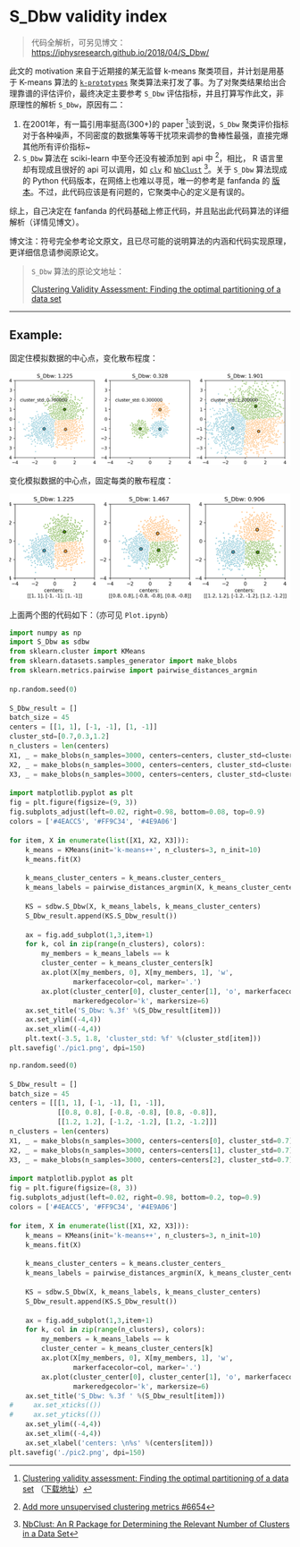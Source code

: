 # S_Dbw validity index

> 代码全解析，可另见博文：https://iphysresearch.github.io/2018/04/S_Dbw/

此文的 motivation 来自于近期接的某无监督 k-means 聚类项目，并计划是用基于 K-means 算法的 [`k-prototypes`](https://github.com/nicodv/kmodes) 聚类算法来打发了事。为了对聚类结果给出合理靠谱的评估评价，最终决定主要参考 `S_Dbw` 评估指标，并且打算写作此文，非原理性的解析 `S_Dbw`，原因有二：

1. 在2001年，有一篇引用率挺高(300+)的 paper [^1]谈到说，`S_Dbw` 聚类评价指标对于各种噪声，不同密度的数据集等等干扰项来调参的鲁棒性最强，直接完爆其他所有评价指标~ 
2. `S_Dbw` 算法在 sciki-learn 中至今还没有被添加到 api 中 [^2]，相比， R 语言里却有现成且很好的 api 可以调用，如  [`clv`](https://rdrr.io/cran/clv/man/SD_SDbw.html) 和 [`NbClust`](https://github.com/cran/NbClust) [^3]。关于 `S_Dbw` 算法现成的 Python 代码版本，在网络上也难以寻觅，唯一的参考是 fanfanda 的 [版本](https://github.com/fanfanda/S_Dbw)。不过，此代码应该是有问题的，它聚类中心的定义是有误的。

综上，自己决定在 fanfanda 的代码基础上修正代码，并且贴出此代码算法的详细解析（详情见博文）。

博文注：符号完全参考论文原文，且已尽可能的说明算法的内涵和代码实现原理，更详细信息请参阅原论文。

> `S_Dbw` 算法的原论文地址：
>
> [Clustering Validity Assessment: Finding the optimal partitioning of a data set](https://pdfs.semanticscholar.org/dc44/df745fbf5794066557e52074d127b31248b2.pdf )




[^1]: [      Clustering validity assessment: Finding the optimal partitioning of a data set](http://ieeexplore.ieee.org/abstract/document/989517/) （[下载地址](http://datamining.rutgers.edu/publication/internalmeasures.pdf)）

[^2]: [     Add more unsupervised clustering metrics #6654](https://github.com/scikit-learn/scikit-learn/issues/6654)

[^3]: [NbClust: An R Package for Determining the Relevant Number of Clusters in a Data Set](https://www.jstatsoft.org/article/view/v061i06/v61i06.pdf)
---

## Example:

固定住模拟数据的中心点，变化散布程度：

![pic2](./pic1.png)



变化模拟数据的中心点，固定每类的散布程度：

![pic1](./pic2.png)



上面两个图的代码如下：（亦可见 `Plot.ipynb`）

```python
import numpy as np
import S_Dbw as sdbw
from sklearn.cluster import KMeans
from sklearn.datasets.samples_generator import make_blobs
from sklearn.metrics.pairwise import pairwise_distances_argmin

np.random.seed(0)

S_Dbw_result = []
batch_size = 45
centers = [[1, 1], [-1, -1], [1, -1]]
cluster_std=[0.7,0.3,1.2]
n_clusters = len(centers)
X1, _ = make_blobs(n_samples=3000, centers=centers, cluster_std=cluster_std[0])
X2, _ = make_blobs(n_samples=3000, centers=centers, cluster_std=cluster_std[1])
X3, _ = make_blobs(n_samples=3000, centers=centers, cluster_std=cluster_std[2])

import matplotlib.pyplot as plt
fig = plt.figure(figsize=(9, 3))
fig.subplots_adjust(left=0.02, right=0.98, bottom=0.08, top=0.9)
colors = ['#4EACC5', '#FF9C34', '#4E9A06']

for item, X in enumerate(list([X1, X2, X3])):
    k_means = KMeans(init='k-means++', n_clusters=3, n_init=10)
    k_means.fit(X)

    k_means_cluster_centers = k_means.cluster_centers_
    k_means_labels = pairwise_distances_argmin(X, k_means_cluster_centers)

    KS = sdbw.S_Dbw(X, k_means_labels, k_means_cluster_centers)
    S_Dbw_result.append(KS.S_Dbw_result())
    
    ax = fig.add_subplot(1,3,item+1)
    for k, col in zip(range(n_clusters), colors):
        my_members = k_means_labels == k
        cluster_center = k_means_cluster_centers[k]
        ax.plot(X[my_members, 0], X[my_members, 1], 'w',
                markerfacecolor=col, marker='.')
        ax.plot(cluster_center[0], cluster_center[1], 'o', markerfacecolor=col,
                markeredgecolor='k', markersize=6)
    ax.set_title('S_Dbw: %.3f' %(S_Dbw_result[item]))
    ax.set_ylim((-4,4))
    ax.set_xlim((-4,4))
    plt.text(-3.5, 1.8, 'cluster_std: %f' %(cluster_std[item]))
plt.savefig('./pic1.png', dpi=150)
```

```python
np.random.seed(0)

S_Dbw_result = []
batch_size = 45
centers = [[[1, 1], [-1, -1], [1, -1]],
            [[0.8, 0.8], [-0.8, -0.8], [0.8, -0.8]],
            [[1.2, 1.2], [-1.2, -1.2], [1.2, -1.2]]]
n_clusters = len(centers)
X1, _ = make_blobs(n_samples=3000, centers=centers[0], cluster_std=0.7)
X2, _ = make_blobs(n_samples=3000, centers=centers[1], cluster_std=0.7)
X3, _ = make_blobs(n_samples=3000, centers=centers[2], cluster_std=0.7)

import matplotlib.pyplot as plt
fig = plt.figure(figsize=(8, 3))
fig.subplots_adjust(left=0.02, right=0.98, bottom=0.2, top=0.9)
colors = ['#4EACC5', '#FF9C34', '#4E9A06']

for item, X in enumerate(list([X1, X2, X3])):
    k_means = KMeans(init='k-means++', n_clusters=3, n_init=10)
    k_means.fit(X)

    k_means_cluster_centers = k_means.cluster_centers_
    k_means_labels = pairwise_distances_argmin(X, k_means_cluster_centers)

    KS = sdbw.S_Dbw(X, k_means_labels, k_means_cluster_centers)
    S_Dbw_result.append(KS.S_Dbw_result())
    
    ax = fig.add_subplot(1,3,item+1)
    for k, col in zip(range(n_clusters), colors):
        my_members = k_means_labels == k
        cluster_center = k_means_cluster_centers[k]
        ax.plot(X[my_members, 0], X[my_members, 1], 'w',
                markerfacecolor=col, marker='.')
        ax.plot(cluster_center[0], cluster_center[1], 'o', markerfacecolor=col,
                markeredgecolor='k', markersize=6)
    ax.set_title('S_Dbw: %.3f ' %(S_Dbw_result[item]))
#     ax.set_xticks(())
#     ax.set_yticks(())
    ax.set_ylim((-4,4))
    ax.set_xlim((-4,4))
    ax.set_xlabel('centers: \n%s' %(centers[item]))
plt.savefig('./pic2.png', dpi=150)
```

